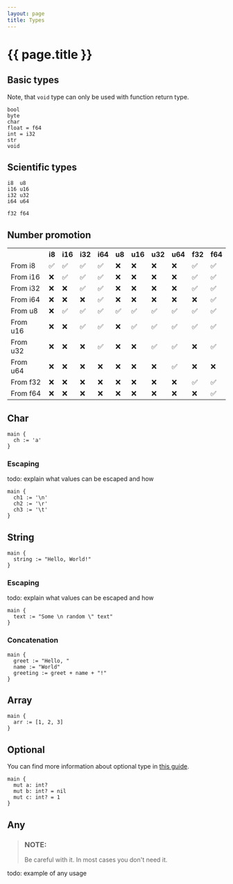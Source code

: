 ```yaml
---
layout: page
title: Types
---
```


# {{ page.title }}

## Basic types

Note, that `void` type can only be used with function return type.

```
bool
byte
char
float = f64
int = i32
str
void
```

## Scientific types
```
i8  u8
i16 u16
i32 u32
i64 u64

f32 f64
```

## Number promotion
<table>
  <tr>
    <th></th>
    <th>i8</th>
    <th>i16</th>
    <th>i32</th>
    <th>i64</th>
    <th>u8</th>
    <th>u16</th>
    <th>u32</th>
    <th>u64</th>
    <th>f32</th>
    <th>f64</th>
  </tr>
  <tr>
    <td align="left">From i8</td>
    <td>&#x2705;</td>
    <td>&#x2705;</td>
    <td>&#x2705;</td>
    <td>&#x2705;</td>
    <td>&#x274C;</td>
    <td>&#x274C;</td>
    <td>&#x274C;</td>
    <td>&#x274C;</td>
    <td>&#x2705;</td>
    <td>&#x2705;</td>
  </tr>
  <tr>
    <td align="left">From i16</td>
    <td>&#x274C;</td>
    <td>&#x2705;</td>
    <td>&#x2705;</td>
    <td>&#x2705;</td>
    <td>&#x274C;</td>
    <td>&#x274C;</td>
    <td>&#x274C;</td>
    <td>&#x274C;</td>
    <td>&#x2705;</td>
    <td>&#x2705;</td>
  </tr>
  <tr>
    <td align="left">From i32</td>
    <td>&#x274C;</td>
    <td>&#x274C;</td>
    <td>&#x2705;</td>
    <td>&#x2705;</td>
    <td>&#x274C;</td>
    <td>&#x274C;</td>
    <td>&#x274C;</td>
    <td>&#x274C;</td>
    <td>&#x2705;</td>
    <td>&#x2705;</td>
  </tr>
  <tr>
    <td align="left">From i64</td>
    <td>&#x274C;</td>
    <td>&#x274C;</td>
    <td>&#x274C;</td>
    <td>&#x2705;</td>
    <td>&#x274C;</td>
    <td>&#x274C;</td>
    <td>&#x274C;</td>
    <td>&#x274C;</td>
    <td>&#x274C;</td>
    <td>&#x2705;</td>
  </tr>
  <tr>
    <td align="left">From u8</td>
    <td>&#x274C;</td>
    <td>&#x2705;</td>
    <td>&#x2705;</td>
    <td>&#x2705;</td>
    <td>&#x2705;</td>
    <td>&#x2705;</td>
    <td>&#x2705;</td>
    <td>&#x2705;</td>
    <td>&#x2705;</td>
    <td>&#x2705;</td>
  </tr>
  <tr>
    <td align="left">From u16</td>
    <td>&#x274C;</td>
    <td>&#x274C;</td>
    <td>&#x2705;</td>
    <td>&#x2705;</td>
    <td>&#x274C;</td>
    <td>&#x2705;</td>
    <td>&#x2705;</td>
    <td>&#x2705;</td>
    <td>&#x2705;</td>
    <td>&#x2705;</td>
  </tr>
  <tr>
    <td align="left">From u32</td>
    <td>&#x274C;</td>
    <td>&#x274C;</td>
    <td>&#x274C;</td>
    <td>&#x2705;</td>
    <td>&#x274C;</td>
    <td>&#x274C;</td>
    <td>&#x2705;</td>
    <td>&#x2705;</td>
    <td>&#x274C;</td>
    <td>&#x2705;</td>
  </tr>
  <tr>
    <td align="left">From u64</td>
    <td>&#x274C;</td>
    <td>&#x274C;</td>
    <td>&#x274C;</td>
    <td>&#x274C;</td>
    <td>&#x274C;</td>
    <td>&#x274C;</td>
    <td>&#x274C;</td>
    <td>&#x2705;</td>
    <td>&#x274C;</td>
    <td>&#x274C;</td>
  </tr>
  <tr>
    <td align="left">From f32</td>
    <td>&#x274C;</td>
    <td>&#x274C;</td>
    <td>&#x274C;</td>
    <td>&#x274C;</td>
    <td>&#x274C;</td>
    <td>&#x274C;</td>
    <td>&#x274C;</td>
    <td>&#x274C;</td>
    <td>&#x2705;</td>
    <td>&#x2705;</td>
  </tr>
  <tr>
    <td align="left">From f64</td>
    <td>&#x274C;</td>
    <td>&#x274C;</td>
    <td>&#x274C;</td>
    <td>&#x274C;</td>
    <td>&#x274C;</td>
    <td>&#x274C;</td>
    <td>&#x274C;</td>
    <td>&#x274C;</td>
    <td>&#x274C;</td>
    <td>&#x2705;</td>
  </tr>
</table>

## Char
```the
main {
  ch := 'a'
}
```

### Escaping
todo: explain what values can be escaped and how
```the
main {
  ch1 := '\n'
  ch2 := '\r'
  ch3 := '\t'
}
```

## String
```the
main {
  string := "Hello, World!"
}
```

### Escaping
todo: explain what values can be escaped and how
```the
main {
  text := "Some \n random \" text"
}
```

### Concatenation
```the
main {
  greet := "Hello, "
  name := "World"
  greeting := greet + name + "!"
}
```

## Array
```the
main {
  arr := [1, 2, 3]
}
```

## Optional
You can find more information about optional type in [this guide](/guides/optionals.html).

```the
main {
  mut a: int?
  mut b: int? = nil
  mut c: int? = 1
}
```

## Any
> ### NOTE:
> Be careful with it. In most cases you don't need it.

todo: example of any usage
